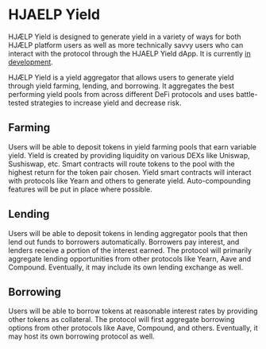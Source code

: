 # HJAELP Yield

HJÆLP Yield is designed to generate yield in a variety of ways for both HJÆLP platform users as well as more technically savvy users who can interact with the protocol through the HJAELP Yield dApp. It is currently [in development](../roadmap.md).

HJÆLP Yield is a yield aggregator that allows users to generate yield through yield farming, lending, and borrowing. It aggregates the best performing yield pools from across different DeFi protocols and uses battle-tested strategies to increase yield and decrease risk.

## Farming 

Users will be able to deposit tokens in yield farming pools that earn variable yield. Yield is created by providing liquidity on various DEXs like Uniswap, Sushiswap, etc. Smart contracts will route tokens to the pool with the highest return for the token pair chosen. Yield smart contracts will interact with protocols like Yearn and others to generate yield. Auto-compounding features will be put in place where possible.

## Lending

Users will be able to deposit tokens in lending aggregator pools that then lend out funds to borrowers automatically. Borrowers pay interest, and lenders receive a portion of the interest earned. The protocol will primarily aggregate lending opportunities from other protocols like Yearn, Aave and Compound. Eventually, it may include its own lending exchange as well.

## Borrowing

Users will be able to borrow tokens at reasonable interest rates by providing other tokens as collateral. The protocol will first aggregate borrowing options from other protocols like Aave, Compound, and others. Eventually, it may host its own borrowing protocol as well.